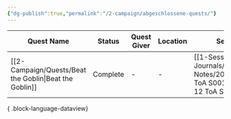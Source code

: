 ```yaml
---
{"dg-publish":true,"permalink":"/2-campaign/abgeschlossene-quests/"}
---
```



| Quest Name                                                | Status   | Quest Giver | Location | Session                                                                              | Available Rewards | Acquired Rewards |
| --------------------------------------------------------- | -------- | ----------- | -------- | ------------------------------------------------------------------------------------ | ----------------- | ---------------- |
| [[2-Campaign/Quests/Beat the Goblin\|Beat the Goblin]] | Complete | \-          | \-       | [[1-Session Journals/ToA/Session Notes/2024-12-12 ToA S001\|2024-12-12 ToA S001]] | \-                | \-               |

{ .block-language-dataview}

